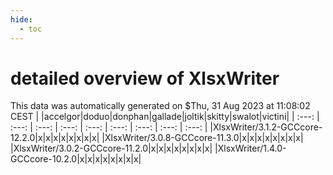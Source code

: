 ```yaml
---
hide:
  - toc
---
```


detailed overview of XlsxWriter
===============================


This data was automatically generated on $Thu, 31 Aug 2023 at 11:08:02 CEST
| |accelgor|doduo|donphan|gallade|joltik|skitty|swalot|victini|
| :---: | :---: | :---: | :---: | :---: | :---: | :---: | :---: | :---: |
|XlsxWriter/3.1.2-GCCcore-12.2.0|x|x|x|x|x|x|x|x|
|XlsxWriter/3.0.8-GCCcore-11.3.0|x|x|x|x|x|x|x|x|
|XlsxWriter/3.0.2-GCCcore-11.2.0|x|x|x|x|x|x|x|x|
|XlsxWriter/1.4.0-GCCcore-10.2.0|x|x|x|x|x|x|x|x|
